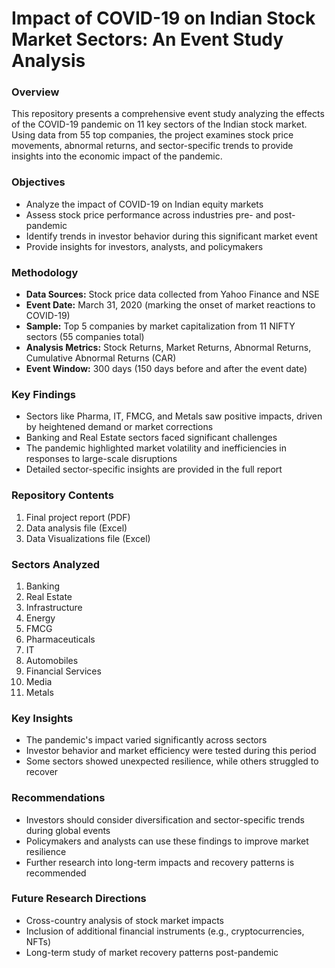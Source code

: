 # Impact of COVID-19 on Indian Stock Market Sectors: An Event Study Analysis
### Overview
This repository presents a comprehensive event study analyzing the effects of the COVID-19 pandemic on 11 key sectors of the Indian stock market. Using data from 55 top companies, the project examines stock price movements, abnormal returns, and sector-specific trends to provide insights into the economic impact of the pandemic.

### Objectives
- Analyze the impact of COVID-19 on Indian equity markets
- Assess stock price performance across industries pre- and post-pandemic
- Identify trends in investor behavior during this significant market event
- Provide insights for investors, analysts, and policymakers

### Methodology
- **Data Sources:** Stock price data collected from Yahoo Finance and NSE
- **Event Date:** March 31, 2020 (marking the onset of market reactions to COVID-19)
- **Sample:** Top 5 companies by market capitalization from 11 NIFTY sectors (55 companies total)
- **Analysis Metrics:** Stock Returns, Market Returns, Abnormal Returns, Cumulative Abnormal Returns (CAR)
- **Event Window:** 300 days (150 days before and after the event date)

### Key Findings
- Sectors like Pharma, IT, FMCG, and Metals saw positive impacts, driven by heightened demand or market corrections
- Banking and Real Estate sectors faced significant challenges
- The pandemic highlighted market volatility and inefficiencies in responses to large-scale disruptions
- Detailed sector-specific insights are provided in the full report

### Repository Contents
1. Final project report (PDF)
2. Data analysis file (Excel)
3. Data Visualizations file (Excel)

### Sectors Analyzed
1. Banking
2. Real Estate
3. Infrastructure
4. Energy
5. FMCG
6. Pharmaceuticals
7. IT
8. Automobiles
9. Financial Services
10. Media
11. Metals

### Key Insights
- The pandemic's impact varied significantly across sectors
- Investor behavior and market efficiency were tested during this period
- Some sectors showed unexpected resilience, while others struggled to recover

### Recommendations
- Investors should consider diversification and sector-specific trends during global events
- Policymakers and analysts can use these findings to improve market resilience
- Further research into long-term impacts and recovery patterns is recommended

### Future Research Directions
- Cross-country analysis of stock market impacts
- Inclusion of additional financial instruments (e.g., cryptocurrencies, NFTs)
- Long-term study of market recovery patterns post-pandemic
